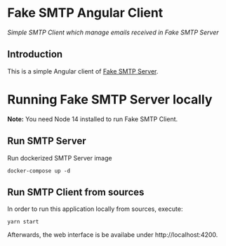 # Fake SMTP Angular Client

*Simple SMTP Client which manage emails received in Fake SMTP Server*

## Introduction

This is a simple Angular client of [Fake SMTP Server](https://github.com/gessnerfl/fake-smtp-server).

# Running Fake SMTP Server locally

**Note:** You need Node 14 installed to run Fake SMTP Client. 

## Run SMTP Server

Run dockerized SMTP Server image
   
```
docker-compose up -d
```

## Run SMTP Client from sources

In order to run this application locally from sources, execute:

    yarn start

Afterwards, the web interface is be availabe under http://localhost:4200.
